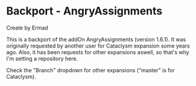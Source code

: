 # Backport - AngryAssignments
Create by Ermad

This is a backport of the addOn AngryAssignments (version 1.6.1).
It was originally requested by another user for Cataclysm expansion some years ago.
Also, it has been requests for other expansions aswell, so that's why I'm setting a repository here.

Check the "Branch" dropdown for other expansions ("master" is for Cataclysm).
